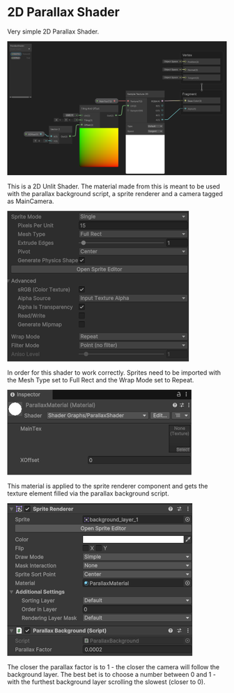 # 2D Parallax Shader

Very simple 2D Parallax Shader.

![Shader Graph](Images/shader.png)

This is a 2D Unlit Shader. The material made from this is meant to be used with the parallax background script, a sprite renderer and a camera tagged as MainCamera.

![Import Settings](Images/importsettings.png)

In order for this shader to work correctly.  Sprites need to be imported with the Mesh Type set to Full Rect and the Wrap Mode set to Repeat.

![Parallax Material](Images/mat.png)

This material is applied to the sprite renderer component and gets the texture element filled via the parallax background script.

![Component Setup](Images/components.png)

The closer the parallax factor is to 1 - the closer the camera will follow the background layer.  The best bet is to choose a number between 0 and 1 - with the furthest background layer scrolling the slowest (closer to 0).

